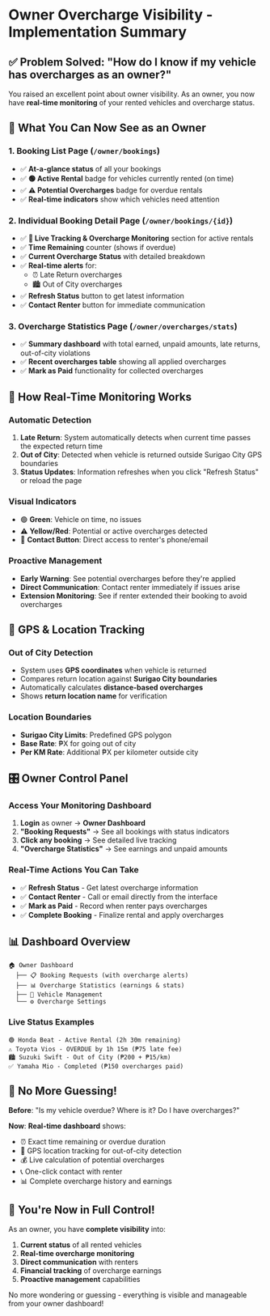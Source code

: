 # Owner Overcharge Visibility - Implementation Summary

## ✅ Problem Solved: "How do I know if my vehicle has overcharges as an owner?"

You raised an excellent point about owner visibility. As an owner, you now have **real-time monitoring** of your rented vehicles and overcharge status.

## 🎯 What You Can Now See as an Owner

### 1. **Booking List Page** (`/owner/bookings`)
- ✅ **At-a-glance status** of all your bookings
- ✅ **🟢 Active Rental** badge for vehicles currently rented (on time)
- ✅ **⚠️ Potential Overcharges** badge for overdue rentals
- ✅ **Real-time indicators** show which vehicles need attention

### 2. **Individual Booking Detail Page** (`/owner/bookings/{id}`)
- ✅ **🚗 Live Tracking & Overcharge Monitoring** section for active rentals
- ✅ **Time Remaining** counter (shows if overdue)
- ✅ **Current Overcharge Status** with detailed breakdown
- ✅ **Real-time alerts** for:
  - ⏰ Late Return overcharges
  - 🏙️ Out of City overcharges
- ✅ **Refresh Status** button to get latest information
- ✅ **Contact Renter** button for immediate communication

### 3. **Overcharge Statistics Page** (`/owner/overcharges/stats`)
- ✅ **Summary dashboard** with total earned, unpaid amounts, late returns, out-of-city violations
- ✅ **Recent overcharges table** showing all applied overcharges
- ✅ **Mark as Paid** functionality for collected overcharges

## 🔄 How Real-Time Monitoring Works

### **Automatic Detection**
1. **Late Return**: System automatically detects when current time passes the expected return time
2. **Out of City**: Detected when vehicle is returned outside Surigao City GPS boundaries
3. **Status Updates**: Information refreshes when you click "Refresh Status" or reload the page

### **Visual Indicators**
- 🟢 **Green**: Vehicle on time, no issues
- ⚠️ **Yellow/Red**: Potential or active overcharges detected
- 📱 **Contact Button**: Direct access to renter's phone/email

### **Proactive Management**
- **Early Warning**: See potential overcharges before they're applied
- **Direct Communication**: Contact renter immediately if issues arise
- **Extension Monitoring**: See if renter extended their booking to avoid overcharges

## 📍 GPS & Location Tracking

### **Out of City Detection**
- System uses **GPS coordinates** when vehicle is returned
- Compares return location against **Surigao City boundaries**
- Automatically calculates **distance-based overcharges**
- Shows **return location name** for verification

### **Location Boundaries**
- **Surigao City Limits**: Predefined GPS polygon
- **Base Rate**: ₱X for going out of city
- **Per KM Rate**: Additional ₱X per kilometer outside city

## 🎛️ Owner Control Panel

### **Access Your Monitoring Dashboard**
1. **Login** as owner → **Owner Dashboard**
2. **"Booking Requests"** → See all bookings with status indicators
3. **Click any booking** → See detailed live tracking
4. **"Overcharge Statistics"** → See earnings and unpaid amounts

### **Real-Time Actions You Can Take**
- ✅ **Refresh Status** - Get latest overcharge information
- ✅ **Contact Renter** - Call or email directly from the interface
- ✅ **Mark as Paid** - Record when renter pays overcharges
- ✅ **Complete Booking** - Finalize rental and apply overcharges

## 📊 Dashboard Overview

```
🏠 Owner Dashboard
  ├── 📋 Booking Requests (with overcharge alerts)
  ├── 📊 Overcharge Statistics (earnings & stats)
  ├── 🚗 Vehicle Management
  └── ⚙️ Overcharge Settings
```

### **Live Status Examples**
```
🟢 Honda Beat - Active Rental (2h 30m remaining)
⚠️ Toyota Vios - OVERDUE by 1h 15m (₱75 late fee)
🏙️ Suzuki Swift - Out of City (₱200 + ₱15/km)
✅ Yamaha Mio - Completed (₱150 overcharges paid)
```

## 🔔 No More Guessing!

**Before**: "Is my vehicle overdue? Where is it? Do I have overcharges?"

**Now**: **Real-time dashboard** shows:
- ⏰ Exact time remaining or overdue duration  
- 📍 GPS location tracking for out-of-city detection
- 💰 Live calculation of potential overcharges
- 📞 One-click contact with renter
- 📊 Complete overcharge history and earnings

## 🎉 You're Now in Full Control!

As an owner, you have **complete visibility** into:
1. **Current status** of all rented vehicles
2. **Real-time overcharge monitoring**
3. **Direct communication** with renters
4. **Financial tracking** of overcharge earnings
5. **Proactive management** capabilities

No more wondering or guessing - everything is visible and manageable from your owner dashboard!
